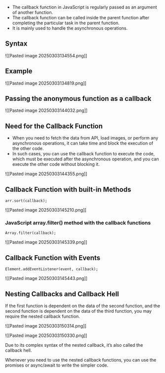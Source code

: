 - The callback function in JavaScript is regularly passed as an argument of another function. 
- The callback function can be called inside the parent function after completing the particular task in the parent function. 
- It is mainly used to handle the asynchronous operations.

## Syntax

![[Pasted image 20250303134554.png]]
## Example

![[Pasted image 20250303134819.png]]

## Passing the anonymous function as a callback

![[Pasted image 20250303144032.png]]

## Need for the Callback Function

- When you need to fetch the data from API, load images, or perform any asynchronous operations, it can take time and block the execution of the other code.
- In such cases, you can use the callback function to execute the code, which must be executed after the asynchronous operation, and you can execute the other code without blocking it.

![[Pasted image 20250303144355.png]]

## Callback Function with built-in Methods

```
arr.sort(callback);
```

![[Pasted image 20250303145210.png]]

### JavaScript array.filter() method with the callback functions
```
Array.filter(callback);
```

![[Pasted image 20250303145339.png]]

## Callback Function with Events

```
Element.addEventListener(event, callback);
```

![[Pasted image 20250303145443.png]]
## Nesting Callbacks and Callback Hell

If the first function is dependent on the data of the second function, and the second function is dependent on the data of the third function, you may require the nested callback function.

![[Pasted image 20250303150314.png]]

![[Pasted image 20250303150330.png]]

Due to its complex syntax of the nested callback, it’s also called the callback hell.

Whenever you need to use the nested callback functions, you can use the promises or async/await to write the simpler code.